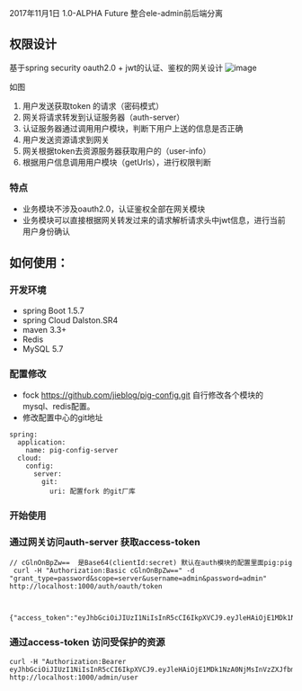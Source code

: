 2017年11月1日   1.0-ALPHA
Future 整合ele-admin前后端分离


## 权限设计
基于spring security oauth2.0 + jwt的认证、鉴权的网关设计
![image](http://obq1lvsd9.bkt.clouddn.com/pigpermission.png)

如图
1. 用户发送获取token 的请求（密码模式）
2. 网关将请求转发到认证服务器（auth-server）
3. 认证服务器通过调用用户模块，判断下用户上送的信息是否正确
4. 用户发送资源请求到网关
5. 网关根据token去资源服务器获取用户的（user-info）
6. 根据用户信息调用用户模块（getUrls），进行权限判断

### 特点

- 业务模块不涉及oauth2.0，认证鉴权全部在网关模块
- 业务模块可以直接根据网关转发过来的请求解析请求头中jwt信息，进行当前用户身份确认
## 如何使用：
### 开发环境
- spring Boot 1.5.7
- spring Cloud Dalston.SR4
- maven 3.3+
- Redis 
- MySQL 5.7
### 配置修改

- fock https://github.com/jieblog/pig-config.git 自行修改各个模块的 mysql、redis配置。
- 修改配置中心的git地址

```
spring:
  application:
    name: pig-config-server
  cloud:
    config:
      server:
        git:
          uri: 配置fork 的git厂库
```

### 开始使用

### 通过网关访问auth-server 获取access-token

```
// cGlnOnBpZw==  是Base64(clientId:secret) 默认在auth模块的配置里面pig:pig
 curl -H "Authorization:Basic cGlnOnBpZw==" -d "grant_type=password&scope=server&username=admin&password=admin" http://localhost:1000/auth/oauth/token
 
   
 {"access_token":"eyJhbGciOiJIUzI1NiIsInR5cCI6IkpXVCJ9.eyJleHAiOjE1MDk1NzA0NjMsInVzZXJfbmFtZSI6ImFkbWluIiwiYXV0aG9yaXRpZXMiOlsiYWRtaW4iXSwianRpIjoiZWMwZmJhMjYtMGJkZS00YjY2LThhZTQtZGRmYTNiMzkxZGM5IiwiY2xpZW50X2lkIjoicGlnIiwic2NvcGUiOlsic2VydmVyIl19.ZoSU_4NhdolnV6ZsNaSXITC_pewUDiaqZPLoESu9f9s","token_type":"bearer","refresh_token":"eyJhbGciOiJIUzI1NiIsInR5cCI6IkpXVCJ9.eyJleHAiOjE1MDk1NzA0NjMsInVzZXJfbmFtZSI6ImFkbWluIiwiYXV0aG9yaXRpZXMiOlsiYWRtaW4iXSwianRpIjoiZWMwZmJhMjYtMGJkZS00YjY2LThhZTQtZGRmYTNiMzkxZGM5IiwiY2xpZW50X2lkIjoicGlnIiwic2NvcGUiOlsic2VydmVyIl19.ZoSU_4NhdolnV6ZsNaSXITC_pewUDiaqZPLoESu9f9s","expires_in":3600,"scope":"server"}

```
### 通过access-token 访问受保护的资源
```
curl -H "Authorization:Bearer eyJhbGciOiJIUzI1NiIsInR5cCI6IkpXVCJ9.eyJleHAiOjE1MDk1NzA0NjMsInVzZXJfbmFtZSI6ImFkbWluIiwiYXV0aG9yaXRpZXMiOlsiYWRtaW4iXSwianRpIjoiZWMwZmJhMjYtMGJkZS00YjY2LThhZTQtZGRmYTNiMzkxZGM5IiwiY2xpZW50X2lkIjoicGlnIiwic2NvcGUiOlsic2VydmVyIl19.ZoSU_4NhdolnV6ZsNaSXITC_pewUDiaqZPLoESu9f9s" http://localhost:1000/admin/user

```